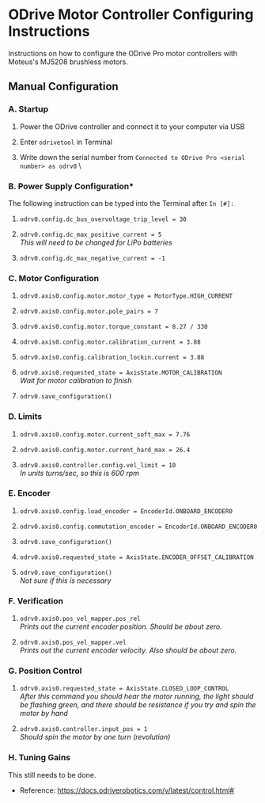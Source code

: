 # **ODrive Motor Controller Configuring Instructions**

Instructions on how to configure the ODrive Pro motor controllers with Moteus's MJ5208 brushless motors. 

## **Manual Configuration**

### A. Startup

1. Power the ODrive controller and connect it to your computer via USB

2. Enter `odrivetool` in Terminal

3. Write down the serial number from `Connected to ODrive Pro <serial number> as odrv0` \

### B. Power Supply Configuration*

The following instruction can be typed into the Terminal after `In [#]:`

1. `odrv0.config.dc_bus_overvoltage_trip_level = 30`

2. `odrv0.config.dc_max_positive_current = 5` \
*This will need to be changed for LiPo batteries*

3. `odrv0.config.dc_max_negative_current = -1`

### C. Motor Configuration

1. `odrv0.axis0.config.motor.motor_type = MotorType.HIGH_CURRENT`

2. `odrv0.axis0.config.motor.pole_pairs = 7`

3. `odrv0.axis0.config.motor.torque_constant = 8.27 / 330`

4. `odrv0.axis0.config.motor.calibration_current = 3.88`

5. `odrv0.axis0.config.calibration_lockin.current = 3.88`

6. `odrv0.axis0.requested_state = AxisState.MOTOR_CALIBRATION` \
*Wait for motor calibration to finish*

6. `odrv0.save_configuration()`

### D. Limits

1. `odrv0.axis0.config.motor.current_soft_max = 7.76`

2. `odrv0.axis0.config.motor.current_hard_max = 26.4`

3. `odrv0.axis0.controller.config.vel_limit = 10` \
*In units turns/sec, so this is 600 rpm*

### E. Encoder

1. `odrv0.axis0.config.load_encoder = EncoderId.ONBOARD_ENCODER0`

2. `odrv0.axis0.config.commutation_encoder = EncoderId.ONBOARD_ENCODER0`

3. `odrv0.save_configuration()`

4. `odrv0.axis0.requested_state = AxisState.ENCODER_OFFSET_CALIBRATION`

5. `odrv0.save_configuration()` \
*Not sure if this is necessary*

### F. Verification

1. `odrv0.axis0.pos_vel_mapper.pos_rel` \
*Prints out the current encoder position. Should be about zero.*

2. `odrv0.axis0.pos_vel_mapper.vel` \
*Prints out the current encoder velocity. Also should be about zero.*

### G. Position Control

1. `odrv0.axis0.requested_state = AxisState.CLOSED_LOOP_CONTROL` \
*After this command you should hear the motor running, the light should be flashing green, and there should be resistance if you try and spin the motor by hand*

2. `odrv0.axis0.controller.input_pos = 1` \
*Should spin the motor by one turn (revolution)*

### H. Tuning Gains

This still needs to be done.

- Reference: https://docs.odriverobotics.com/v/latest/control.html#

